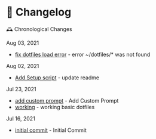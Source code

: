 # 📅 Changelog

🕰️ Chronological Changes

<!-- * [title](commit-hash) - desc [pr](ifany) or [issue](ifany) -->

Aug 03, 2021
* [fix dotfiles load error](https://github.com/sujaykumarh/dotfiles/commit/076b2180d3554ab65aa77a10c0ee4ececbe35e05) - error ~/dotfiles/* was not found

Aug 02, 2021

* [Add Setup script](https://github.com/sujaykumarh/dotfiles/commit/e2081b72324af17f04ba93973c5b375b25da6b3e) - update readme

Jul 23, 2021

* [add custom prompt](https://github.com/sujaykumarh/dotfiles/commit/868e6ff5d9b095eb1e8357b2fd917d9fcb9fdcec) - Add Custom Prompt
* [working](https://github.com/sujaykumarh/dotfiles/commit/4cd3560c89c9abcf774c452daf139118542edef9) - working basic dotfiles

Jul 16, 2021

* [initial commit]() - Initial Commit